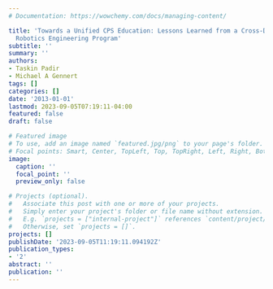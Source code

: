 ```yaml
---
# Documentation: https://wowchemy.com/docs/managing-content/

title: 'Towards a Unified CPS Education: Lessons Learned from a Cross-Disciplinary
  Robotics Engineering Program'
subtitle: ''
summary: ''
authors:
- Taskin Padir
- Michael A Gennert
tags: []
categories: []
date: '2013-01-01'
lastmod: 2023-09-05T07:19:11-04:00
featured: false
draft: false

# Featured image
# To use, add an image named `featured.jpg/png` to your page's folder.
# Focal points: Smart, Center, TopLeft, Top, TopRight, Left, Right, BottomLeft, Bottom, BottomRight.
image:
  caption: ''
  focal_point: ''
  preview_only: false

# Projects (optional).
#   Associate this post with one or more of your projects.
#   Simply enter your project's folder or file name without extension.
#   E.g. `projects = ["internal-project"]` references `content/project/deep-learning/index.md`.
#   Otherwise, set `projects = []`.
projects: []
publishDate: '2023-09-05T11:19:11.094192Z'
publication_types:
- '2'
abstract: ''
publication: ''
---
```


